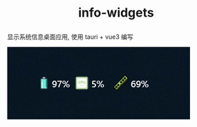 # <p align="center">info-widgets</p>

显示系统信息桌面应用, 使用 tauri + vue3 编写

<img src="./image//show.png"/>
